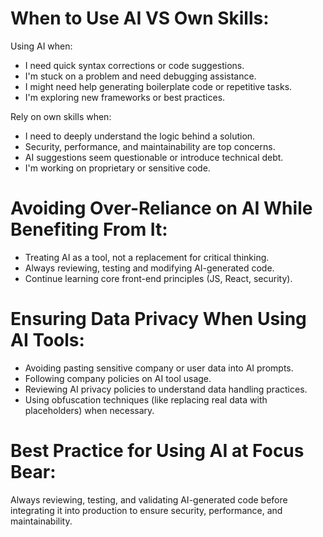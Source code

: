 # When to Use AI VS Own Skills:

Using AI when:

- I need quick syntax corrections or code suggestions.
- I'm stuck on a problem and need debugging assistance.
- I might need help generating boilerplate code or repetitive tasks.
- I'm exploring new frameworks or best practices.

Rely on own skills when:

- I need to deeply understand the logic behind a solution.
- Security, performance, and maintainability are top concerns.
- AI suggestions seem questionable or introduce technical debt.
- I'm working on proprietary or sensitive code.

# Avoiding Over-Reliance on AI While Benefiting From It:

- Treating AI as a tool, not a replacement for critical thinking.
- Always reviewing, testing and modifying AI-generated code.
- Continue learning core front-end principles (JS, React, security).

# Ensuring Data Privacy When Using AI Tools:

- Avoiding pasting sensitive company or user data into AI prompts.
- Following company policies on AI tool usage.
- Reviewing AI privacy policies to understand data handling practices.
- Using obfuscation techniques (like replacing real data with placeholders) when necessary.

# Best Practice for Using AI at Focus Bear:

Always reviewing, testing, and validating AI-generated code before integrating it into production to ensure security, performance, and maintainability.
